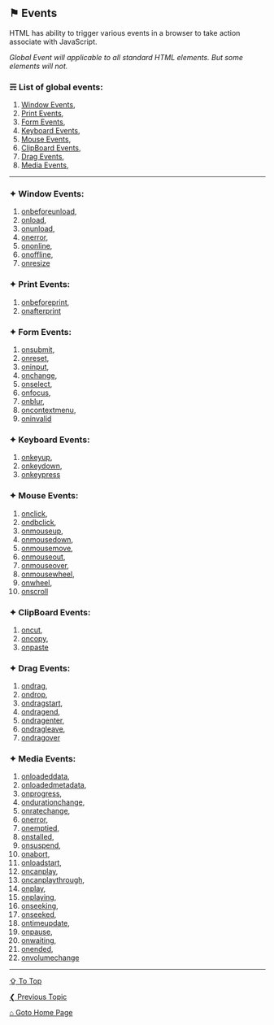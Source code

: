 ## &#9873; Events
HTML has ability to trigger various events in a browser to take action associate with JavaScript.

*Global Event will applicable to all standard HTML elements. But some elements will not.*

### &#9780; List of global events:
1. [Window Events](#-window-events),		
2. [Print Events](#-print-events),		
3. [Form Events](#-form-events),
4. [Keyboard Events](#-keyboard-events),
5. [Mouse Events](#-mouse-events),		
6. [ClipBoard Events](#-clipboard-events),		
7. [Drag Events](#-drag-events),		
8. [Media Events](#-media-events),

---

### &#10022; Window Events:

1. [onbeforeunload](./onbeforeunload-event.md),
2. [onload](./onload-event.md),
3. [onunload](./onunload-event.md),
4. [onerror](./onerror-event.md),
5. [ononline](./ononline-event.md),
6. [onoffline](./onoffline-event.md),
7. [onresize](./onresize-event.md)

### &#10022; Print Events:

1. [onbeforeprint](./onbeforeprint-event.md),
2. [onafterprint](./onafterprint-event.md)

### &#10022; Form Events:
1. [onsubmit](./onsubmit-event.md),
2. [onreset](./onreset-event.md),
3. [oninput](./oninput-event.md),
4. [onchange](./onchange-event.md),
5. [onselect](./onselect-event.md),
6. [onfocus](./onfocus-event.md),
7. [onblur](./onblur-event.md),
8. [oncontextmenu](./oncontextmenu-event.md),
9. [oninvalid](./oninvalid-event.md)

### &#10022; Keyboard Events:
1. [onkeyup](./onkeyup-event.md),
2. [onkeydown](./onkeydown-event.md),
3. [onkeypress](./onkeypress-event.md)

### &#10022; Mouse Events:
1. [onclick](./onclick-event.md),
2. [ondbclick](./ondbclick-event.md),
3. [onmouseup](./onmouseup-event.md),
4. [onmousedown](./onmousedown-event.md),
5. [onmousemove](./onmousemove-event.md),
6. [onmouseout](./onmouseout-event.md),
7. [onmouseover](./onmouseover-event.md),
8. [onmousewheel](./onmousewheel-event.md),
9. [onwheel](./onwheel-event.md),
10. [onscroll](./onscroll-event.md)

### &#10022; ClipBoard Events:
1. [oncut](./oncut-event.md),
2. [oncopy](./oncopy-event.md),
3. [onpaste](./onpaste-event.md)

### &#10022; Drag Events:
1. [ondrag](./ondrag-event.md),
2. [ondrop](./ondrop-event.md),
3. [ondragstart](./ondragstart-event.md),
4. [ondragend](./ondragend-event.md),
5. [ondragenter](./ondragenter-event.md),
6. [ondragleave](./ondragleave-event.md),
7. [ondragover](./ondragover-event.md)

### &#10022; Media Events:
1. [onloadeddata](./onloadeddata-event.md),
2. [onloadedmetadata](./onloadedmetadata-event.md),
3. [onprogress](./onprogress-event.md),
4. [ondurationchange](./ondurationchange-event.md),
5. [onratechange](./onratechange-event.md),
6. [onerror](./onerror-event.md),
7. [onemptied](./onemptied-event.md),
8. [onstalled](./onstalled-event.md),
9. [onsuspend](./onsuspend-event.md),
10. [onabort](./onabort-event.md),
11. [onloadstart](./onloadstart-event.md),
12. [oncanplay](./oncanplay-event.md),
13. [oncanplaythrough](./oncanplaythrough-event.md),
14. [onplay](./onplay-event.md),
15. [onplaying](./onplaying-event.md),
16. [onseeking](./onseeking-event.md),
17. [onseeked](./onseeked-event.md),
18. [ontimeupdate](./ontimeupdate-event.md),
19. [onpause](./onpause-event.md),
20. [onwaiting](./onwaiting-event.md),
21. [onended](./onended-event.md),
22. [onvolumechange](./onvolumechange-event.md)

---

[&#8682; To Top](#-events)

[&#10094; Previous Topic](./attributes-and-properties.md) 

[&#8962; Goto Home Page](../README.md) 